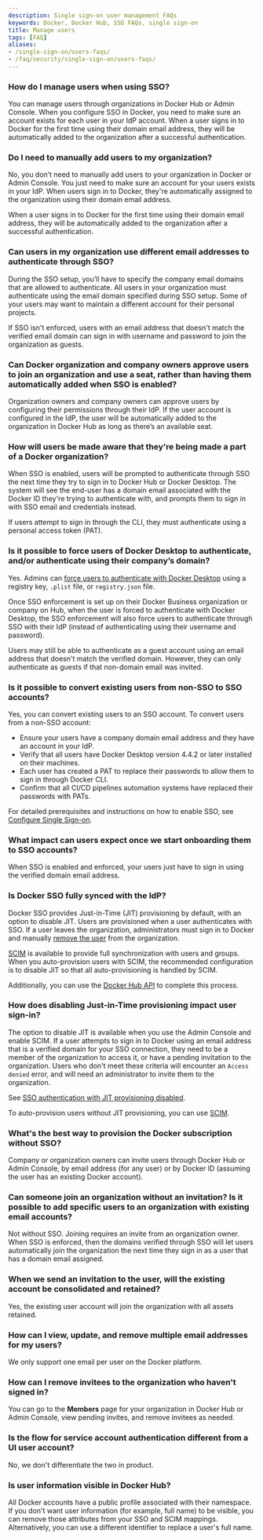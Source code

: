 ```yaml
---
description: Single sign-on user management FAQs
keywords: Docker, Docker Hub, SSO FAQs, single sign-on
title: Manage users
tags: [FAQ]
aliases:
- /single-sign-on/users-faqs/
- /faq/security/single-sign-on/users-faqs/
---
```


### How do I manage users when using SSO?

You can manage users through organizations in Docker Hub or Admin Console. When you configure SSO in Docker, you need to make sure an account exists for each user in your IdP account. When a user signs in to Docker for the first time using their domain email address, they will be automatically added to the organization after a successful authentication.

### Do I need to manually add users to my organization?

No, you don’t need to manually add users to your organization in Docker or Admin Console. You just need to make sure an account for your users exists in your IdP. When users sign in to Docker, they're automatically assigned to the organization using their domain email address.

When a user signs in to Docker for the first time using their domain email address, they will be automatically added to the organization after a successful authentication.

### Can users in my organization use different email addresses to authenticate through SSO?

During the SSO setup, you’ll have to specify the company email domains that are allowed to authenticate. All users in your organization must authenticate using the email domain specified during SSO setup. Some of your users may want to maintain a different account for their personal projects.

If SSO isn't enforced, users with an email address that doesn't match the verified email domain can sign in with username and password to join the organization as guests.

### Can Docker organization and company owners approve users to join an organization and use a seat, rather than having them automatically added when SSO is enabled?

Organization owners and company owners can approve users by configuring their permissions through their IdP. If the user account is configured in the IdP, the user will be automatically added to the organization in Docker Hub as long as there’s an available seat.

### How will users be made aware that they're being made a part of a Docker organization?

When SSO is enabled, users will be prompted to authenticate through SSO the next time they try to sign in to Docker Hub or Docker Desktop. The system will see the end-user has a domain email associated with the Docker ID they're trying to authenticate with, and prompts them to sign in with SSO email and credentials instead.

If users attempt to sign in through the CLI, they must authenticate using a personal access token (PAT).

### Is it possible to force users of Docker Desktop to authenticate, and/or authenticate using their company’s domain?

Yes. Admins can [force users to authenticate with Docker Desktop](../../for-admins/enforce-sign-in/_index.md) using a registry key, `.plist` file, or `registry.json` file. 

Once SSO enforcement is set up on their Docker Business organization or company on Hub, when the user is forced to authenticate with Docker Desktop, the SSO enforcement will also force users to authenticate through SSO with their IdP (instead of authenticating using their username and password).

Users may still be able to authenticate as a guest account using an email address that doesn't match the verified domain. However, they can only authenticate as guests if that non-domain email was invited.

### Is it possible to convert existing users from non-SSO to SSO accounts?

Yes, you can convert existing users to an SSO account. To convert users from a non-SSO account:

- Ensure your users have a company domain email address and they have an account in your IdP.
- Verify that all users have Docker Desktop version 4.4.2 or later installed on their machines.
- Each user has created a PAT to replace their passwords to allow them to sign in through Docker CLI.
- Confirm that all CI/CD pipelines automation systems have replaced their passwords with PATs.

For detailed prerequisites and instructions on how to enable SSO, see [Configure Single Sign-on](../../../security/for-admins/single-sign-on/configure/_index.md).

### What impact can users expect once we start onboarding them to SSO accounts?

When SSO is enabled and enforced, your users just have to sign in using the verified domain email address.

### Is Docker SSO fully synced with the IdP?

Docker SSO provides Just-in-Time (JIT) provisioning by default, with an option to disable JIT. Users are provisioned when a user authenticates with SSO. If a user leaves the organization, administrators must sign in to Docker and manually [remove the user](../../../admin/organization/members.md#remove-a-member-or-invitee) from the organization.

[SCIM](../../../security/for-admins/provisioning/scim/) is available to provide full synchronization with users and groups. When you auto-provision users with SCIM, the recommended configuration is to disable JIT so that all auto-provisioning is handled by SCIM.

Additionally, you can use the [Docker Hub API](/reference/api/docker-hub/latest/) to complete this process.

### How does disabling Just-in-Time provisioning impact user sign-in?

The option to disable JIT is available when you use the Admin Console and enable SCIM. If a user attempts to sign in to Docker using an email address that is a verified domain for your SSO connection, they need to be a member of the organization to access it, or have a pending invitation to the organization. Users who don't meet these criteria will encounter an `Access denied` error, and will need an administrator to invite them to the organization.

See [SSO authentication with JIT provisioning disabled](/security/for-admins/provisioning/just-in-time/#sso-authentication-with-jit-provisioning-disabled).

To auto-provision users without JIT provisioning, you can use [SCIM](/security/for-admins/provisioning/scim/).

### What's the best way to provision the Docker subscription without SSO?

Company or organization owners can invite users through Docker Hub or Admin Console, by email address (for any user) or by Docker ID (assuming the user has an existing Docker account).

### Can someone join an organization without an invitation? Is it possible to add specific users to an organization with existing email accounts?

Not without SSO. Joining requires an invite from an organization owner. When SSO is enforced, then the domains verified through SSO will let users automatically join the organization the next time they sign in as a user that has a domain email assigned.

### When we send an invitation to the user, will the existing account be consolidated and retained?

Yes, the existing user account will join the organization with all assets retained.

### How can I view, update, and remove multiple email addresses for my users?

We only support one email per user on the Docker platform.

### How can I remove invitees to the organization who haven't signed in?

You can go to the **Members** page for your organization in Docker Hub or Admin Console, view pending invites, and remove invitees as needed.

### Is the flow for service account authentication different from a UI user account?

No, we don't differentiate the two in product.

### Is user information visible in Docker Hub?

All Docker accounts have a public profile associated with their namespace. If you don't want user information (for example, full name) to be visible, you can remove those attributes from your SSO and SCIM mappings. Alternatively, you can use a different identifier to replace a user's full name.
